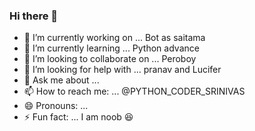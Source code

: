 ### Hi there 👋






- 🔭 I’m currently working on ... Bot as saitama
- 🌱 I’m currently learning ... Python advance
- 👯 I’m looking to collaborate on ... Peroboy 
- 🤔 I’m looking for help with ... pranav and Lucifer 
- 💬 Ask me about ...
- 📫 How to reach me: ... @PYTHON_CODER_SRINIVAS 
- 😄 Pronouns: ...
- ⚡ Fun fact: ... I am noob 😆

